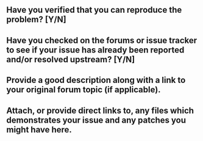 ## Have you verified that you can reproduce the problem? [Y/N]

## Have you checked on the forums or issue tracker to see if your issue has already been reported and/or resolved upstream? [Y/N]

## Provide a good description along with a link to your original forum topic (if applicable).


## Attach, or provide direct links to, any files which demonstrates your issue and any patches you might have here.

